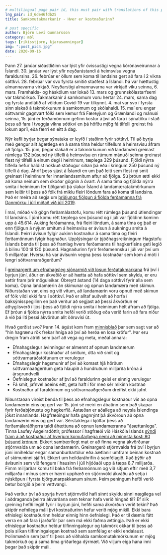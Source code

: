 ```yaml
---
# multilingual page pair id, this must pair with translations of this page. (This name must be unique)
lng_pair: id_6de46fdb25
title: Samkomutakmarkanir - Hver er kostnaðurinn?

# post specific
author: Björn Leví Gunnarsson
category: mbl
tags: [rikisstjorn, kjarasamningar]
img: ":post_pic4.jpg"
date: 2020-09-16
---
```


Þann 27. janúar síðastliðinn var lýst yfir óvissustigi vegna kórónaveirunnar á Íslandi. 30. janúar var lýst yfir neyðarástandi á heimsvísu vegna faraldursins. 26. febrúar er öllum sem koma til landsins gert að fara í 2 vikna sóttkví. 28. febrúar var svo fyrsta smitið staðfest á Íslandi. Þá var hættustig almannavarna virkjað. Neyðarstigi almannavarna var virkjað viku seinna, 6. mars. Framhalds- og háskólum var lokað 13. mars og grunnskólastarfsemi var takmörkuð. Takmarkanir á samkomum voru hertar 24. mars, sama dag og fyrsta andlátið af völdum Covid-19 var tilkynnt. 4. maí var svo í fyrsta sinn slakað á takmörkunum á samkomum og skólahaldi. 15. maí eru engar sóttvarnir gagnvart fólki sem kemur frá Færeyjum og Grænlandi og mánuði seinna, 15. júní er ferðamönnum gefinn kostur á því að fara í sýnatöku í stað þess að fara í tveggja vikna sóttkví en þá höfðu mjög fá tilfelli greinst frá lokum apríl, eða færri en eitt á dag. 

Nýr kafli byrjar þegar sýnataka er leyfð í staðinn fyrir sóttkví. Til að byrja með gengur allt ágætlega en á sama tíma heldur tilfellum á heimsvísu áfram að fjölga. 15. júní, þegar slakað er á takmörkunum við landamæri greinast rúmlega 132 þúsund ný tilfelli á heimsvísu en rúmum mánuði seinna greinast flest ný tilfelli á einum degi í heiminum, tæplega 329 þúsund. Fjöldi nýrra tilfella hefur haldist nokkuð stöðugur síðan þá eða í kringum 250 þúsund ný tilfelli á dag. Áhrif þess sjást á Íslandi en um það leiti sem flest ný smit greinast í heiminum fer innanlandssmitum aftur að fjölga. Sú þróun ætti ekki að koma neinum sem skoðar gögnin á óvart. Á sama tíma og fjölda nýrra smita í heiminum fer fjölgandi þá slakar Ísland á landamæratakmörkunum sem leiðir til þess að fólk frá miklu fleiri löndum fara að koma til landsins. Það er meira að segja um [þriðjungs fjölgun á fjölda ferðamanna frá Danmörku í júlí miðað við júlí 2019](https://www.ferdamalastofa.is/static/files/ferdamalastofa/Frettamyndir/2020/september/2020-januar-agust.xlsx). 

Í maí, miðað við gögn ferðamálastofu, komu rétt rúmlega þúsund útlendingar til landsins. Í júní komu rétt tæplega sex þúsund og í júlí var fjöldinn kominn upp á 45.614. Auking ferðamanna, frá fleiri löndum, á sama tíma og það er enn fjölgun á nýjum smitum á heimsvísu er ávísun á aukningu smita á Íslandi. Þeirri ávísun fylgir aukinn kostnaður á sama tíma og fleiri ferðamönnum fylgir hagnaður. Upplýsingar úr þjóðhagsreikningum Hagstofu Íslands benda til þess að framlag hvers ferðamanns til hagkerfisins geti legið á bilinu 100 til 120 þúsund. Hagnaðurinn fyrir ferðamennsku í júlí var því um 5 milljarðar. Hversu há var ávísunin vegna þess kostnaðar sem kom á móti í lengri sóttvarnaraðgerðum?

Í [greinargerð um efnahagsleg sjónarmið við losun ferðatakmarkana](https://www.stjornarradid.is/library/01--Frettatengt---myndir-og-skrar/FOR/Fylgiskjol-i-frett/Greingarger%C3%B0%20um%20losun%20fer%C3%B0atakmarkana.pdf) frá því í byrjun júní, áður en ákveðið er að hætta að hafa sóttkví sem skyldu, er eru settir fram þrír möguleikar. Óbreytt ástand (14 daga sóttkví fyrir alla sem koma). Opna landamærin án skimunar og opnun landamæra með skimun. Niðurstaðan var, eins og við vitum, að landamærin voru opnuð með skimun ef fólk vildi ekki fara í sóttkví. Það er alltaf auðvelt að horfa í baksýnisspegilinn en það verður að segjast að þessi ákvörðun er athyglisverð í ljósi þess að fjöldi nýrra smita í heiminum hélt áfram að fjölga. Ef þróun á fjölda nýrra smita hefði verið stöðug eða verið farin að fara niður á við þá liti þessi ákvörðun allt öðruvísi út.

Hvað gerðist svo? Þann 14. ágúst kom fram [minnisblað](https://www.stjornarradid.is/efst-a-baugi/frettir/stok-frett/2020/08/14/Efnahagsleg-sjonarmid-vid-akvordun-um-umfang-sottvarnaadgerda-a-landamaerum/) þar sem sagt var að "hin hagrænu rök frekar hníga að því að herða en losa kröfur". Þar eru dregin fram atriði sem þarf að vega og meta, meðal annara: 
- Efnahagslegur ávinningur er almennt af opnum landmærum
- Efnahagslegur kostnaður af smitum, ótta við smit og sóttvarnaráðstöfunum er verulegur
- Efnahagslegir hagsmunir af því að komast hjá hörðum sóttvarnaaðgerðum geta hlaupið á hundruðum milljarða króna á ársgrundvelli
- Óefnislegur kostnaður af því að faraldurinn geisi er einnig verulegur
- Fá smit, jafnvel aðeins eitt, geta haft í för með sér mikinn kostnað
- Kostnaður af faraldrinum og sóttvarnaaðgerðum dreifist ekki jafnt

Niðurstaðan virðist benda til þess að efnahagslegur kostnaður við að opna landamærin eins og gert var 15. júni sé meiri en ábatinn sem það skapar fyrir ferðaþjónustu og hagkerfið. Ástæðan er aðallega að neysla Íslendinga jókst innanlands. Hagfræðingar hafa gagnrýnt þá ákvörðun að opna landamærin eins og gert var. Sérstaklega í kjölfar þess að ferðamálaráðherra taldi áhættuna að opnun landamæranna "ásættanlega". Tinna Laufey Ásgeirsdóttir, prófessor í hagfræði við Háskóla Íslands [sýndi fram á að kostnaður af hverjum komufarþega nemi að minnsta kosti 80 þúsund krónum](https://www.facebook.com/watch/?v=732954690880786). Ekkert sambærilegt mat er að finna vegna ákvörðunar stjórnvalda um að opna landamærin. Greinargerð stjórnvalda frá því í byrjun júní inniheldur engar samanburðartölur eða áætlanir umfram beinan kostnað af skimuninni sjálfri. Ekkert um heildaráhrifin á samfélagið. Það þýðir að ávísunin sem við fengum í hausinn í júlí hljóðaði upp á tæpa 8,7 milljarða. Fimm milljarðar komu til baka frá ferðamönnum og við sitjum eftir með 3,7 milljarða í mínus sem er hærri upphæð en stjórnvöld ákváðu að setja í nýsköpun í fyrsta björgunarpakkanum sínum. Þeim peningum hefði verið betur borgið á þeim vettvangi.

Það verður því að spyrja hvort stjórnvöld hafi sinnt skyldu sinni nægilega vel í aðdraganda þeirra ákvarðana sem teknar hafa verið hingað til? Ef slík greining hefði legið fyrir í byrjun júní, hefði sama ákvörðun verið tekin? Það skiptir nefnilega máli því kostnaðurinn hefur verið mjög mikill. Ekki bara efnislegi kostnaðurinn heldur einnig hinn óefnislegi. Það er til dæmis fátt verra en að fara í jarðaför þar sem má ekki faðma ættingja. Það er ekki efnislegur kostnaður heldur tilfinningalegur og takmörk okkar til þess að þola slíkan tilfinningalegan kostnað sem samfélag er ekki endalaust. Þolinmæðin sem þarf til þess að viðhalda samkomutakmörkunum er mjög takmörkuð og á sama tíma gríðarlega dýrmæt. Við viljum eiga hana inni þegar það skiptir máli. 